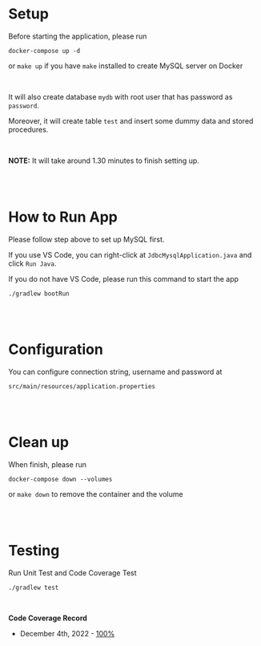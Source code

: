 # Setup

Before starting the application, please run

```
docker-compose up -d
```

or `make up` if you have `make` installed to create MySQL server on Docker

<br>

It will also create database `mydb` with root user that has password as `password`.

Moreover, it will create table `test` and insert some dummy data and stored procedures.

<br>

**NOTE:** It will take around 1.30 minutes to finish setting up.

<br>
<br>

# How to Run App

Please follow step above to set up MySQL first.

If you use VS Code, you can right-click at `JdbcMysqlApplication.java` and click `Run Java`.

If you do not have VS Code, please run this command to start the app

```
./gradlew bootRun
```

<br>
<br>

# Configuration

You can configure connection string, username and password at

```
src/main/resources/application.properties
```

<br>
<br>

# Clean up

When finish, please run

```
docker-compose down --volumes
```

or `make down` to remove the container and the volume

<br>
<br>

# Testing

Run Unit Test and Code Coverage Test

`./gradlew test`

<br>

**Code Coverage Record**

- December 4th, 2022 - [100%](https://github.com/kiart-tantasi/spring-boot-jdbc-starter/pull/9#issuecomment-1336326987)

<br>
<br>
